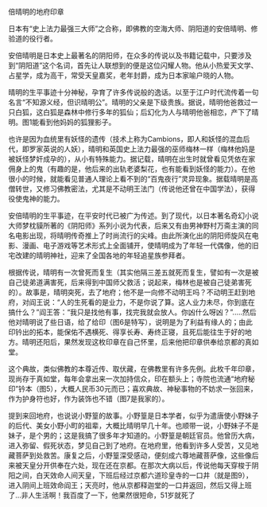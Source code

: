 倍晴明的地府印章

日本有“史上法力最强三大师”之合称，即佛教的空海大师、阴阳道的安倍晴明、修验道的役行者。

安倍晴明是日本史上最著名的阴阳师，在众多的传说以及书籍记载中，只要涉及到“阴阳道”这个名词，首先让人联想到的便是这位闪耀人物。他从小热爱天文学、占星学，成为高干，常受天皇嘉奖，老年封爵，成为日本家喻户晓的人物。

晴明的生平事迹十分神秘，孕育了许多传说般的逸话。以至于江户时代流传着一句名言“不知源义经，但识晴明公”。晴明的父亲是下级贵族。据说，晴明他爸救过一只白狐，这白狐是森林中修行多年的狐仙；后幻化为人与晴明他爸相恋，产下了晴明。图1能看到他妈妈的狐狸影子。

也许是因为血统里有妖怪的遗传（技术上称为Cambions，即人和妖怪的混血后代，即罗家英说的人妖），晴明和英国史上法力最强的巫师梅林一样（梅林他妈是被妖怪梦奸成孕的），从小有特殊能力。据记载，晴明在出生时就曾看见凭依在家佣身上的鬼（有趣的是，他后来的出轨老婆梨花，也有能看到妖怪的能力）。在他很小的时候，就能看见普通人理论上看不到的“百鬼夜行”灵异现象。据载晴明是高僧转世，又修习佛教密法，尤其是不动明王法门（传说他还曾在中国学法），获得役使鬼神的能力。

安倍晴明的生平事迹，在平安时代已被广为传述。到了现代，以日本著名奇幻小说大师梦枕貘所著的《阴阳师》系列小说为代表，后来又有由男神野村万斋主演的同名电影出现，将晴明传奇推上了时尚流行的尖峰。由此所演化出的阴阳师旋风在电影、漫画、电子游戏等艺术形式上全面铺开，使晴明成为了年轻一代偶像，他的旧宅改建的晴明神社，迎来了全国各地的年轻追星族参拜者。

根据传说，晴明有一次曾死而复生（其实他隔三差五就死而复生，譬如有一次是被自己徒弟道满害死，后来得到中国师父救活；说起来，梅林也是被自己徒弟害死的）。故事是，晴明突死，去了地府；他不是一向修不动明王吗？不动明王赶到地府，对阎王说：“人的生死看的是业力，不是你说了算。这人业力未尽，你到底在搞什么？”阎王答：“我只是找他有事，找完我就会放人。你凶什么呀凶？”.....然后他对晴明说了些日语，给了给印（图6是特写），说明是为了利益有缘人的；由此印钤出的拓本，能保佑不遇横死、得享长寿、寿终正寝，且死后能往生于好的地方。晴明还阳后，果然发现这枚印章在自己怀里，后来他把印章供奉给京都的真如堂。

这个典故，类似佛教的本尊近传、取伏藏，在佛教里有许多先例。此枚千年印章，现尚存于真如堂，每年会拿出来一次加持信众，印在额头上；寺院也流通“地府秘印”钤本（图5），大概人民币30元而已；喜欢典故、神秘事物的不妨求一张回来，作为护身符也好，作为装饰也不错（图7是我家的）。

提到来回地府，也说说小野篁的故事。小野篁是日本学者，似乎为遣唐使小野妹子的后代、美女小野小町的祖辈，大概比晴明早几十年。也顺带一说，小野妹子不是妹子，是个男的；这是我搞了很多年才知道的。小野篁是朝廷官员。他曾历大病，进入弥留、假死状态，梦见自己到了地府。在地府里，他看到许多人受苦，又见地藏菩萨到处救苦。康复之后，小野篁深受感动，便刻成六尊地藏菩萨像，这些像后来被天皇分开供奉在六处，现在还在京都。在那次大病以后，传说他每天穿梭于阴阳之间，白天效命人间天皇，下班后经过京都六道珍皇寺的一口井（就是图9），进入阴间上班效命阎王；天亮时，他从京都释迦堂的一口井返回，然后又得上班了…非人生活啊！我百度了一下，他果然很短命，51岁就死了
